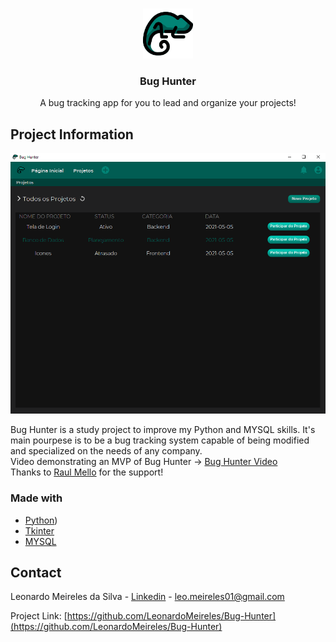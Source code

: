 <!-- PROJECT LOGO -->
<br />
<p align="center">
  <a href="https://github.com/LeonardoMeireles/Bug-Hunter">
    <img src="Assets/bh_Login.png" alt="Logo" width="80" height="80">
  </a>

  <h3 align="center">Bug Hunter</h3>

  <p align="center">
    A bug tracking app for you to lead and organize your projects!
    <br />
  </p>
</p>

<!-- Project information -->
## Project Information

![Bug Hunter Screen Shot][BH-screenshot]

Bug Hunter is a study project to improve my Python and MYSQL skills. It's main pourpese is to be a bug tracking system capable of being modified and specialized on the needs of any company.
  <br />
  Video demonstrating an MVP of Bug Hunter -> [Bug Hunter Video](https://www.linkedin.com/feed/update/urn:li:activity:6797624736768675840/)
  <br />
  Thanks to [Raul Mello](https://github.com/raulmel1o) for the support!
  <br />

### Made with
* [Python](https://www.python.org/))
* [Tkinter](https://www.devmedia.com.br/tkinter-interfaces-graficas-em-python/33956)
* [MYSQL](https://www.mysql.com/)

<!-- CONTACT -->
## Contact

Leonardo Meireles da Silva - [Linkedin](www.linkedin.com/in/leonardo-meireles-da-silva) - leo.meireles01@gmail.com

Project Link: [https://github.com/LeonardoMeireles/Bug-Hunter](https://github.com/LeonardoMeireles/Bug-Hunter)


[BH-screenshot]: Assets/Project_ScreenBH.png
